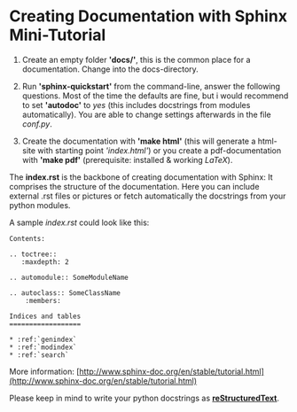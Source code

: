 Creating Documentation with Sphinx Mini-Tutorial
================================================

1) Create an empty folder **'docs/'**, this is the common place for a documentation.
   Change into the docs-directory.

2) Run **'sphinx-quickstart'** from the command-line, answer the following questions. Most of the time the defaults are fine, but i   would recommend to set **'autodoc'** to *yes* (this includes docstrings from modules automatically). You are able to change settings afterwards in the file *conf.py*.

3) Create the documentation with **'make html'** (this will generate a html-site with starting point *'index.html'*) or you create a pdf-documentation with **'make pdf'** (prerequisite: installed & working *LaTeX*).


The **index.rst** is the backbone of creating documentation with Sphinx: It comprises the structure of the documentation. Here you can include external .rst files or pictures or fetch automatically the docstrings from your python modules.

A sample *index.rst* could look like this:
~~~
Contents:
 
.. toctree::
   :maxdepth: 2
 
.. automodule:: SomeModuleName
 
.. autoclass:: SomeClassName
    :members:
 
Indices and tables
==================
 
* :ref:`genindex`
* :ref:`modindex`
* :ref:`search`
~~~

More information: [http://www.sphinx-doc.org/en/stable/tutorial.html](http://www.sphinx-doc.org/en/stable/tutorial.html)

Please keep in mind to write your python docstrings as [**reStructuredText**](http://www.sphinx-doc.org/en/stable/rest.html).
